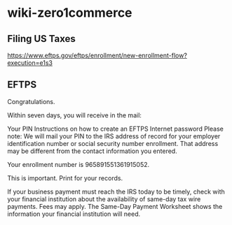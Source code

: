 # wiki-zero1commerce




## Filing US Taxes

https://www.eftps.gov/eftps/enrollment/new-enrollment-flow?execution=e1s3

## EFTPS

Congratulations.

Within seven days, you will receive in the mail:

Your PIN
Instructions on how to create an EFTPS Internet password
Please note: We will mail your PIN to the IRS address of record for your employer identification number or social security number enrollment. That address may be different from the contact information you entered.

Your enrollment number is 965891551361915052.

This is important. Print for your records.

If your business payment must reach the IRS today to be timely, check with your financial institution about the availability of same-day tax wire payments. Fees may apply. The Same-Day Payment Worksheet shows the information your financial institution will need.

